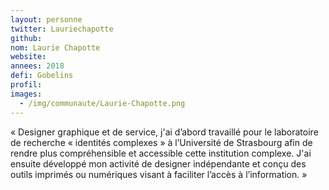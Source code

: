 ```yaml
---
layout: personne
twitter: Lauriechapotte
github: 
nom: Laurie Chapotte
website:
annees: 2018
defi: Gobelins
profil: 
images:
  - /img/communaute/Laurie-Chapotte.png
---
```


« Designer graphique et de service, j'ai d’abord travaillé
pour le laboratoire de recherche « identités complexes » à
l’Université de Strasbourg afin de rendre plus compréhensible et
accessible cette institution complexe. J'ai ensuite développé mon
activité de designer indépendante et conçu des outils imprimés ou
numériques visant à faciliter l’accès à l’information. »
